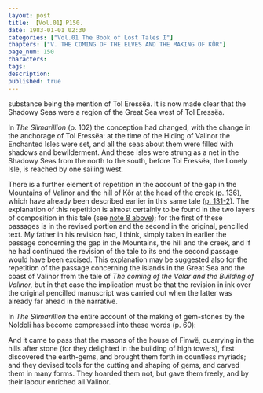 ```yaml
---
layout: post
title: 【Vol.01】P150.
date: 1983-01-01 02:30
categories: ["Vol.01 The Book of Lost Tales I"]
chapters: ["V. THE COMING OF THE ELVES AND THE MAKING OF KÔR"]
page_num: 150
characters: 
tags: 
description: 
published: true
---
```


<p style="text-indent: 0;">
substance being the mention of Tol Eressëa. It is now made clear that the Shadowy Seas were a region of the Great Sea west of Tol Eressëa.
</p>

In <I>The Silmarillion </I>(p. 102) the conception had changed, with the change in the anchorage of Tol Eressëa: at the time of the Hiding of Valinor the Enchanted Isles were set, and all the seas about them were filled with shadows and bewilderment. And these isles were strung as a net in the Shadowy Seas from the north to the south, before Tol Eressëa, the Lonely Isle, is reached by one sailing west.

There is a further element of repetition in the account of the gap in the Mountains of Valinor and the hill of Kôr at the head of the creek ([p. 136]({{site.baseurl}}/vol01-p146)), which have already been described earlier in this same tale ([p. 131-2]({{site.baseurl}}/vol01-p131)). The explanation of this repetition is almost certainly to be found in the two layers of composition in this tale (see [note 8 above]({{site.baseurl}}/vol01-p140)); for the first of these passages is in the revised portion and the second in the original, pencilled text. My father in his revision had, I think, simply taken in earlier the passage concerning the gap in the Mountains, the hill and the creek, and if he had continued the revision of the tale to its end the second passage would have been excised. This explanation may be suggested also for the repetition of the passage concerning the islands in the Great Sea and the coast of Valinor from the tale of <I>The coming of the Valar and the Building of Valinor, </I>but in that case the implication must be that the revision in ink over the original pencilled manuscript was carried out when the latter was already far ahead in the narrative.

In <I>The Silmarillion </I>the entire account of the making of gem-stones by the Noldoli has become compressed into these words (p. 60):

And it came to pass that the masons of the house of Finwë, quarrying in the hills after stone (for they delighted in the building of high towers), first discovered the earth-gems, and brought them forth in countless myriads; and they devised tools for the cutting and shaping of gems, and carved them in many forms. They hoarded them not, but gave them freely, and by their labour enriched all Valinor.

